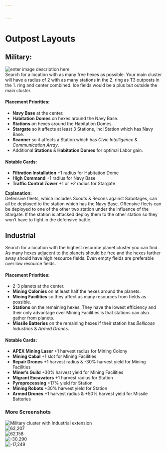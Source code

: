 ```yaml
---


---
```


<h1 id="outpost-layouts">Outpost Layouts</h1>
<h2 id="military">Military:</h2>
<p><img src="https://i.imgur.com/xIFdJSN.jpg" alt="enter image description here"><br>
Search for a location with as many free hexes as possible. Your main cluster will have a radius of 2 with as many stations in the 2. ring as T3 outposts in the 1. ring and center combined. Ice fields would be a plus but outside the main cluster.</p>
<h4 id="placement-priorities">Placement Priorities:</h4>
<ul>
<li><strong>Navy Base</strong> at the center.</li>
<li><strong>Habitation Domes</strong> on hexes around the Navy Base.</li>
<li><strong>Stations</strong> on hexes around the Habitation Domes.</li>
<li><strong>Stargate</strong> so it affects at least 3 Stations, incl Station which has Navy Base.</li>
<li><strong>Scanner</strong> so it affects a Station which has <em>Civic Intelligence</em> &amp; <em>Communication Array</em>.</li>
<li>Additional <strong>Stations</strong> &amp; <strong>Habitation Domes</strong> for optimal Labor gain.</li>
</ul>
<h4 id="notable-cards">Notable Cards:</h4>
<ul>
<li><strong>Filtration Installation</strong> +1 radius for Habitation Dome</li>
<li><strong>High Command</strong> +1 radius for Navy Base</li>
<li><strong>Traffic Control <em>Tower</em></strong> +1 or <em>+2</em> radius for Stargate</li>
</ul>
<p><strong>Explanation:</strong><br>
Defensive fleets, which includes Scouts &amp; Recons against Sabotages, can all be deployed to the station which has the Navy Base. Offensive fleets can be deployed to one of the other two station under the influence of the Stargate. If the station is attacked deploy them to the other station so they won’t have to fight in the defensive battle.</p>
<h2 id="industrial">Industrial</h2>
<p>Search for a location with the highest resource planet cluster you can find. As many hexes adjacent to the planets should be free and the hexes farther away should have high resource fields. Even empty fields are preferable over low resource fields.</p>
<h4 id="placement-priorities-1">Placement Priorities:</h4>
<ul>
<li>2-3 planets at the center.</li>
<li><strong>Mining Colonies</strong> on at least half the hexes around the planets.</li>
<li><strong>Mining Facilities</strong> so they affect as many resources from fields as possible.</li>
<li><strong>Stations</strong> on the remaining hexes. They have the lowest efficiency and their only advantage over Mining Facilities is that stations can also gather from planets.</li>
<li><strong>Missile Batteries</strong> on  the remaining hexes if their station has <em>Bellicose Industries</em> &amp; <em>Armed Drones</em>.</li>
</ul>
<h4 id="notable-cards-1">Notable Cards:</h4>
<ul>
<li><strong>APEX Mining Laser</strong> +1 harvest radius for Mining Colony</li>
<li><strong>Mining Cabal</strong> +1 slot for Mining Facilities</li>
<li><strong>Repair Drones</strong> +1 harvest radius &amp; -30% harvest yield  for  Mining Facilities</li>
<li><strong>Miner’s Guild</strong> +30% harvest yield for Mining Facilities</li>
<li><strong>Migrant Excavators</strong> +1 harvest radius for Station</li>
<li><strong>Pyroprocessing</strong> +17% yield  for Station</li>
<li><strong>Mining Robots</strong> +30% harvest yield  for Station</li>
<li><strong>Armed Drones</strong> +1 harvest radius &amp; +50% harvest yield for Missile Batteries</li>
</ul>
<h3 id="more-screenshots">More Screenshots</h3>
<p><img src="https://i.imgur.com/qRzdvfD.jpg" alt="Military cluster with Industrial extension"><br>
<img src="https://i.imgur.com/l7OhI3U.jpg" alt="62,207"><br>
<img src="https://i.imgur.com/gQlT8pw.jpg" alt="62,158"><br>
<img src="https://i.imgur.com/qU09oTQ.jpg" alt="-30,290"><br>
<img src="https://i.imgur.com/X3T61j0.jpg" alt="-17,249"></p>

